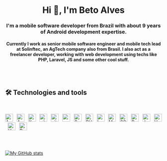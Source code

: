 <h1 align="center">Hi 👋, I'm Beto Alves</h1>
<h3 align="center">I'm a mobile software developer from Brazil with about 9 years of Android development expertise.</h3>
<h4 align="center">Currently I work as senior mobile software engineer and mobile tech lead at Solinftec, an AgTech company also from Brasil. 
I also act as a freelancer developer, working with web development using techs like PHP, Laravel, JS and some other cool stuff.<h4>
  
<br>
<br>
  
## 🛠  Technologies and tools
  
<br>

[<img src="https://img.shields.io/badge/Android-282C34?logo=android&logoColor=3DDC84" alt="Android logo" title="Android" height="25" />][tech_tools_anchor]
&nbsp;
[<img src="https://img.shields.io/badge/Android Studio-282C34?logo=androidstudio&logoColor=3DDC84" alt="Android Studio logo" title="Android Studio" height="25" />][tech_tools_anchor]
&nbsp;
[<img src="https://img.shields.io/badge/Kotlin-282C34?logo=kotlin" alt="Kotlin logo" title="Kotlin" height="25" />][tech_tools_anchor]
&nbsp;
[<img src="https://img.shields.io/badge/git-282C34?logo=git&logoColor=F05032" alt="git logo" title="git" height="25" />][tech_tools_anchor]
&nbsp;
[<img src="https://img.shields.io/badge/github-282C34?logo=github&logoColor=181717" alt="github logo" title="GitHub" height="25" />][tech_tools_anchor]
&nbsp;
[<img src="https://img.shields.io/badge/ReactiveX-282C34?logo=reactivex&logoColor=B7178C" alt="reactivex logo" title="ReactiveX" height="25" />][tech_tools_anchor]
&nbsp;
[<img src="https://img.shields.io/badge/Swift-282C34?logo=swift&logoColor=F05138" alt="Swift logo" title="Swift" height="25" />][tech_tools_anchor]
&nbsp;
[<img src="https://img.shields.io/badge/PHP-282C34?logo=PHP" alt="PHP logo" title="PHP" height="25" />][tech_tools_anchor]
&nbsp;
[<img src="https://img.shields.io/badge/Laravel-282C34?logo=Laravel" alt="Laravel logo" title="Laravel" height="25" />][tech_tools_anchor]
&nbsp;
[<img src="https://img.shields.io/badge/MySQL-282C34?logo=mysql&logoColor=4479A1" alt="MySQL logo" title="MySQL" height="25" />][tech_tools_anchor]
&nbsp;
[<img src="https://img.shields.io/badge/SQLite-282C34?logo=sqlite&logoColor=003B57" alt="SQLite logo" title="SQLite" height="25" />][tech_tools_anchor]
&nbsp;
[<img src="https://img.shields.io/badge/PostgreSQL-282C34?logo=postgresql&logoColor=4169E1" alt="PostgreSQL logo" title="PostgreSQL" height="25" />][tech_tools_anchor]
&nbsp;
[<img src="https://img.shields.io/badge/JavaScript-282C34?logo=javascript&logoColor=F7DF1E" alt="JavaScript logo" title="JavaScript" height="25" />][tech_tools_anchor]
&nbsp;
[<img src="https://img.shields.io/badge/VueJS-282C34?logo=vue.js&logoColor=4FC08D" alt="VueJS logo" title="VueJS" height="25" />][tech_tools_anchor]
&nbsp;
[<img src="https://img.shields.io/badge/Vuetify-282C34?logo=vuetify&logoColor=1867C0" alt="Vuetify logo" title="Vuetify" height="25" />][tech_tools_anchor]
&nbsp;
[<img src="https://img.shields.io/badge/Postman-282C34?logo=postman&logoColor=#FF6C37" alt="Postman logo" title="Postman" height="25" />][tech_tools_anchor]
&nbsp;


<br>
<br>

[![My GitHub stats](https://github-readme-stats.vercel.app/api?username=beto-alves&hide=stars&count_private=true&show_icons=true&theme=dark)](https://github.com/beto-alves/github-readme-stats)
  
 [tech_tools_anchor]: #bonjour--
  
